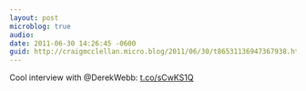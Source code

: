 ```yaml
---
layout: post
microblog: true
audio: 
date: 2011-06-30 14:26:45 -0600
guid: http://craigmcclellan.micro.blog/2011/06/30/t86531136947367938.html
---
```

Cool interview with @DerekWebb: [t.co/sCwKS1Q](http://t.co/sCwKS1Q)
